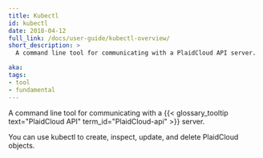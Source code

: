 ```yaml
---
title: Kubectl
id: kubectl
date: 2018-04-12
full_link: /docs/user-guide/kubectl-overview/
short_description: >
  A command line tool for communicating with a PlaidCloud API server.

aka: 
tags:
- tool
- fundamental
---
```

 A command line tool for communicating with a {{< glossary_tooltip text="PlaidCloud API" term_id="PlaidCloud-api" >}} server.

<!--more--> 

You can use kubectl to create, inspect, update, and delete PlaidCloud objects.

